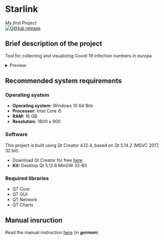 # Starlink

*My first Project*   
[![GitHub release](https://img.shields.io/github/v/release/Josephbisso/Starlink.svg)](https://github.com/JosephBisso/Starlink/releases)

## Brief description of the project

Tool for collecting and visualizing Covid-19 infection numbers in europa

<details><summary>Preview</summary> 
<p>

<img src="https://github.com/JosephBisso/Starlink/blob/master/manual%20instruction/Covisualizer%2019.08.2020%2015_31_03.png" width="450"> 
<img src="https://github.com/JosephBisso/Starlink/blob/master/manual%20instruction/Germany_Graph_Infi.png" width="450">     
<img src="https://github.com/JosephBisso/Starlink/blob/master/manual%20instruction/Germany_Diagram_GesamtTode.png" width="450">

</p>
</details>

## Recommended system requirements

### Operating system

- **Operating system:** Windows 10 64 Bits
- **Processor:** Intel Core i5
- **RAM:** 16 GB
- **Resolution:** 1600 x 900

### Software 

This project is built using Qt Creator 4.12.4, based on Qt 5.14.2 (MSVC 2017, 32 bit)
- Download Qt Creator for free [here](https://www.qt.io/download-qt-installer?hsCtaTracking=99d9dd4f-5681-48d2-b096-470725510d34%7C074ddad0-fdef-4e53-8aa8-5e8a876d6ab4)
- ***Kit:*** Desktop Qt 5.12.8 MinGW 32-Bit

### Required libraries

- QT Core
- QT GUI
- QT Network
- QT Charts

## Manual insruction

Read the manual instruction [here](https://github.com/JosephBisso/Starlink/blob/master/manual%20instruction/Anleitung.pdf) (in ***german***)
